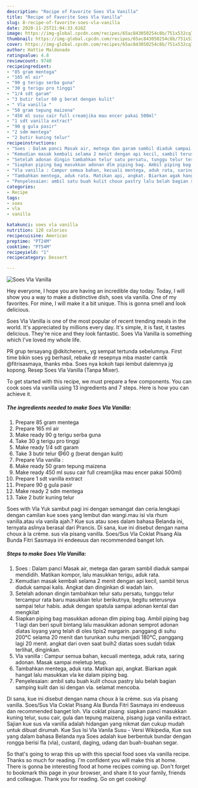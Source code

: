 ```yaml
---
description: "Recipe of Favorite Soes Vla Vanilla"
title: "Recipe of Favorite Soes Vla Vanilla"
slug: 8-recipe-of-favorite-soes-vla-vanilla
date: 2020-11-25T21:04:33.616Z
image: https://img-global.cpcdn.com/recipes/65ac843050254c8b/751x532cq70/soes-vla-vanilla-foto-resep-utama.jpg
thumbnail: https://img-global.cpcdn.com/recipes/65ac843050254c8b/751x532cq70/soes-vla-vanilla-foto-resep-utama.jpg
cover: https://img-global.cpcdn.com/recipes/65ac843050254c8b/751x532cq70/soes-vla-vanilla-foto-resep-utama.jpg
author: Hattie Maldonado
ratingvalue: 4.8
reviewcount: 9740
recipeingredient:
- "85 gram mentega"
- "165 ml air"
- "90 g terigu serba guna"
- "30 g terigu pro tinggi"
- "1/4 sdt garam"
- "3 butir telur 60 g berat dengan kulit"
- " Vla vanilla "
- "50 gram tepung maizena"
- "450 ml susu cair full creamjika mau encer pakai 500ml"
- "1 sdt vanilla extract"
- "90 g gula pasir"
- "2 sdm mentega"
- "2 butir kuning telur"
recipeinstructions:
- "Soes : Dalam panci Masak air, metega dan garam sambil diaduk sampai mendidih. Matikan kompor, lalu masukkan terigu, aduk rata."
- "Kemudian masak kembali selama 2 menit dengan api kecil, sambil terus diaduk sampai kalis. Angkat dan dinginkan di wadah lain."
- "Setelah adonan dingin tambahkan telur satu persatu, tunggu telur tercampur rata baru masukkan telur berikutnya, begitu seterusnya sampai telur habis. aduk dengan spatula sampai adonan kental dan mengkilat"
- "Siapkan piping bag masukkan adonan dlm piping bag. Ambil piping bag 1 lagi dan beri spuit bintang lalu masukkan adonan semprot adonan diatas loyang yang telah di oles tipis2 margarin. panggang di suhu 200℃ selama 20 menit dan turunkan suhu menjadi 180℃, panggang lagi 20 menit. angkat dari oven saat buih2 diatas soes sudah tidak terlihat, dinginkan."
- "Vla vanilla : Campur semua bahan, kecuali mentega, aduk rata, saring adonan. Masak sampai meletup letup."
- "Tambahkan mentega, aduk rata. Matikan api, angkat. Biarkan agak hangat lalu masukkan vla ke dalam piping bag."
- "Penyelesaian: ambil satu buah kulit choux pastry lalu belah bagian samping kulit dan isi dengan vla. selamat mencoba."
categories:
- Recipe
tags:
- soes
- vla
- vanilla

katakunci: soes vla vanilla 
nutrition: 120 calories
recipecuisine: American
preptime: "PT24M"
cooktime: "PT54M"
recipeyield: "1"
recipecategory: Dessert

---
```



![Soes Vla Vanilla](https://img-global.cpcdn.com/recipes/65ac843050254c8b/751x532cq70/soes-vla-vanilla-foto-resep-utama.jpg)

Hey everyone, I hope you are having an incredible day today. Today, I will show you a way to make a distinctive dish, soes vla vanilla. One of my favorites. For mine, I will make it a bit unique. This is gonna smell and look delicious.

Soes Vla Vanilla is one of the most popular of recent trending meals in the world. It's appreciated by millions every day. It's simple, it is fast, it tastes delicious. They're nice and they look fantastic. Soes Vla Vanilla is something which I've loved my whole life.

PR grup tersayang @dkitcheners_ yg sempat tertunda sebelumnya. First time bikin soes yg berhasil, rebake dr resepnya mba master cantik @fitrisasmaya, thanks mba. Soes nya kokoh tapi lembut dalemnya jg kopong. Resep Soes Vla Vanilla (Tanpa Mixer).


To get started with this recipe, we must prepare a few components. You can cook soes vla vanilla using 13 ingredients and 7 steps. Here is how you can achieve it.

<!--inarticleads1-->

##### The ingredients needed to make Soes Vla Vanilla:

1. Prepare 85 gram mentega
1. Prepare 165 ml air
1. Make ready 90 g terigu serba guna
1. Take 30 g terigu pro tinggi
1. Make ready 1/4 sdt garam
1. Take 3 butir telur @60 g (berat dengan kulit)
1. Prepare  Vla vanilla :
1. Make ready 50 gram tepung maizena
1. Make ready 450 ml susu cair full cream(jika mau encer pakai 500ml)
1. Prepare 1 sdt vanilla extract
1. Prepare 90 g gula pasir
1. Make ready 2 sdm mentega
1. Take 2 butir kuning telur


Soes with Vla Yuk sambut pagi ini dengan semangat dan ceria.lengkapi dengan camilan kue soes yang lembut dan wangi.mau isi vla rhum vanilla.atau vla vanila ajah.? Kue sus atau soes dalam bahasa Belanda ini, ternyata aslinya berasal dari Prancis. Di sana, kue ini disebut dengan nama choux à la crème. sus vla pisang vanilla. Soes/Sus Vla Coklat Pisang Ala Bunda Fitri Sasmaya ini endeeuus dan recommended banget loh. 

<!--inarticleads2-->

##### Steps to make Soes Vla Vanilla:

1. Soes : Dalam panci Masak air, metega dan garam sambil diaduk sampai mendidih. Matikan kompor, lalu masukkan terigu, aduk rata.
1. Kemudian masak kembali selama 2 menit dengan api kecil, sambil terus diaduk sampai kalis. Angkat dan dinginkan di wadah lain.
1. Setelah adonan dingin tambahkan telur satu persatu, tunggu telur tercampur rata baru masukkan telur berikutnya, begitu seterusnya sampai telur habis. aduk dengan spatula sampai adonan kental dan mengkilat
1. Siapkan piping bag masukkan adonan dlm piping bag. Ambil piping bag 1 lagi dan beri spuit bintang lalu masukkan adonan semprot adonan diatas loyang yang telah di oles tipis2 margarin. panggang di suhu 200℃ selama 20 menit dan turunkan suhu menjadi 180℃, panggang lagi 20 menit. angkat dari oven saat buih2 diatas soes sudah tidak terlihat, dinginkan.
1. Vla vanilla : Campur semua bahan, kecuali mentega, aduk rata, saring adonan. Masak sampai meletup letup.
1. Tambahkan mentega, aduk rata. Matikan api, angkat. Biarkan agak hangat lalu masukkan vla ke dalam piping bag.
1. Penyelesaian: ambil satu buah kulit choux pastry lalu belah bagian samping kulit dan isi dengan vla. selamat mencoba.


Di sana, kue ini disebut dengan nama choux à la crème. sus vla pisang vanilla. Soes/Sus Vla Coklat Pisang Ala Bunda Fitri Sasmaya ini endeeuus dan recommended banget loh. Vla coklat pisang: siapkan panci masukkan kuning telur, susu cair, gula dan tepung maizena, pisang juga vanilla extract. Sajian kue sus vla vanilla adalah hidangan yang nikmat dan cukup mudah untuk dibuat dirumah. Kue Sus Isi Vla Vanila Susu - Versi Wikipedia, Kue sus yang dalam bahasa Belanda nya Soes adalah kue berbentuk bundar dengan rongga berisi fla (vla), custard, daging, udang dan buah-buahan segar. 

So that's going to wrap this up with this special food soes vla vanilla recipe. Thanks so much for reading. I'm confident you will make this at home. There is gonna be interesting food at home recipes coming up. Don't forget to bookmark this page in your browser, and share it to your family, friends and colleague. Thank you for reading. Go on get cooking!
